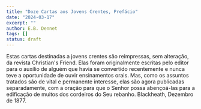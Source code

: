 ```yaml
---
title: "Doze Cartas aos Jovens Crentes, Prefácio"
date: "2024-03-17"
excerpt: ""
author: E.B. Dennet
tags: []
status: draft
---
```


Estas cartas destinadas a jovens crentes são reimpressas, sem alteração,
da revista Christian\'s Friend. Elas foram originalmente escritas pelo
editor para o auxílio de alguém que havia se convertido recentemente e
nunca teve a oportunidade de ouvir ensinamentos orais. Mas, como os
assuntos tratados são de vital e permanente interesse, elas são agora
publicadas separadamente, com a oração para que o Senhor possa
abençoá-las para a edificação de muitos dos cordeiros do Seu rebanho.
Blackheath, Dezembro de 1877.
